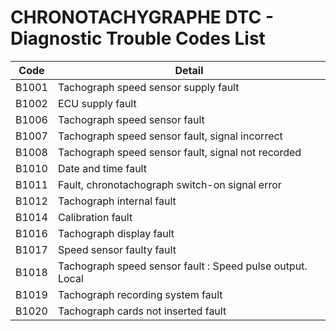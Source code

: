 # CHRONOTACHYGRAPHE DTC - Diagnostic Trouble Codes List

| Code | Detail |
| - | - |
| B1001 | Tachograph speed sensor supply fault |
| B1002 | ECU supply fault |
| B1006 | Tachograph speed sensor fault |
| B1007 | Tachograph speed sensor fault, signal incorrect |
| B1008 | Tachograph speed sensor fault, signal not recorded |
| B1010 | Date and time fault |
| B1011 | Fault, chronotachograph switch-on signal error |
| B1012 | Tachograph internal fault |
| B1014 | Calibration fault |
| B1016 | Tachograph display fault |
| B1017 | Speed sensor faulty fault |
| B1018 | Tachograph speed sensor fault : Speed pulse output. Local |
| B1019 | Tachograph recording system fault |
| B1020 | Tachograph cards not inserted fault |
